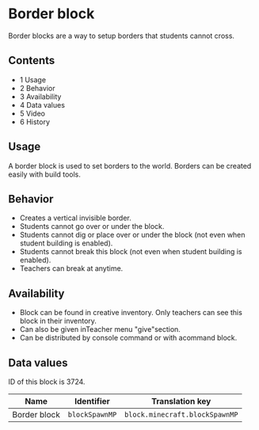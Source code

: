 # Border block
Border blocks are a way to setup borders that students cannot cross.

## Contents
- 1 Usage
- 2 Behavior
- 3 Availability
- 4 Data values
- 5 Video
- 6 History

## Usage
A border block is used to set borders to the world. Borders can be created easily with build tools.

## Behavior
- Creates a vertical invisible border.
- Students cannot go over or under the block.
- Students cannot dig or place over or under the block (not even when student building is enabled).
- Students cannot break this block (not even when student building is enabled).
- Teachers can break at anytime.

## Availability
- Block can be found in creative inventory. Only teachers can see this block in their inventory.
- Can also be given inTeacher menu "give"section.
- Can be distributed by console command or with acommand block.

## Data values
ID of this block is 3724.

| Name         | Identifier     | Translation key                |
|--------------|----------------|--------------------------------|
| Border block | `blockSpawnMP` | `block.minecraft.blockSpawnMP` |

